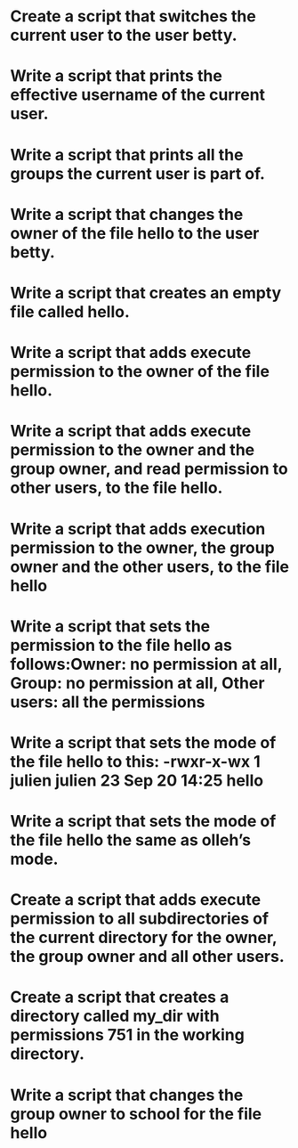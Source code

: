 # Create a script that switches the current user to the user betty.
# Write a script that prints the effective username of the current user.
# Write a script that prints all the groups the current user is part of.
# Write a script that changes the owner of the file hello to the user betty.
# Write a script that creates an empty file called hello.
# Write a script that adds execute permission to the owner of the file hello.
# Write a script that adds execute permission to the owner and the group owner, and read permission to other users, to the file hello.
# Write a script that adds execution permission to the owner, the group owner and the other users, to the file hello
# Write a script that sets the permission to the file hello as follows:Owner: no permission at all, Group: no permission at all, Other users: all the permissions
# Write a script that sets the mode of the file hello to this: -rwxr-x-wx 1 julien julien 23 Sep 20 14:25 hello
# Write a script that sets the mode of the file hello the same as olleh’s mode.
# Create a script that adds execute permission to all subdirectories of the current directory for the owner, the group owner and all other users.
# Create a script that creates a directory called my_dir with permissions 751 in the working directory.
# Write a script that changes the group owner to school for the file hello
